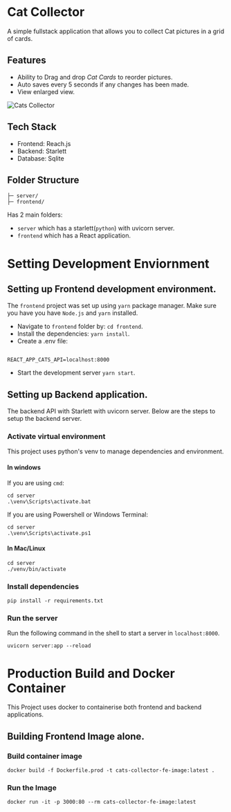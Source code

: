 # Cat Collector
A simple fullstack application that allows you 
to collect Cat pictures in a grid of cards.


## Features
- Ability to Drag and drop _Cat Cards_ to reorder 
pictures.
- Auto saves every 5 seconds if any changes has been made.
- View enlarged view. 

![Cats Collector](./preview.gif)


## Tech Stack

- Frontend: Reach.js
- Backend: Starlett
- Database: Sqlite

## Folder Structure

```project-folder/
├─ server/
├─ frontend/
```
Has 2 main folders: 
- `server` which has a starlett(`python`) with uvicorn server.
- `frontend` which has a React application.

# Setting Development Enviornment

## Setting up Frontend development environment.

The `frontend` project was set up using `yarn` package manager. Make sure you have you have `Node.js` and `yarn` installed.

- Navigate to `frontend` folder by: `cd frontend`.
- Install the dependencies:  `yarn install`.
- Create a .env file: 

```

REACT_APP_CATS_API=localhost:8000

```
- Start the development server `yarn start`.

## Setting up Backend application.

The backend API with Starlett with uvicorn server.
Below are the steps to setup the backend server.


### Activate virtual environment

This project uses python's venv to manage
dependencies and environment.

#### In windows 

If you are using `cmd`:

```
cd server
.\venv\Scripts\activate.bat
```

If you are using Powershell or Windows Terminal:

```
cd server
.\venv\Scripts\activate.ps1
```

#### In Mac/Linux 

```
cd server
./venv/bin/activate
```
### Install dependencies

```
pip install -r requirements.txt
```

### Run the server
Run the following command in the shell to
start a server in `localhost:8000`.
```
uvicorn server:app --reload
```

# Production Build and Docker Container

This Project uses docker to containerise both frontend and backend applications.

## Building Frontend Image alone.

### Build container image
```
docker build -f Dockerfile.prod -t cats-collector-fe-image:latest .
```
### Run the Image
```
docker run -it -p 3000:80 --rm cats-collector-fe-image:latest
```
